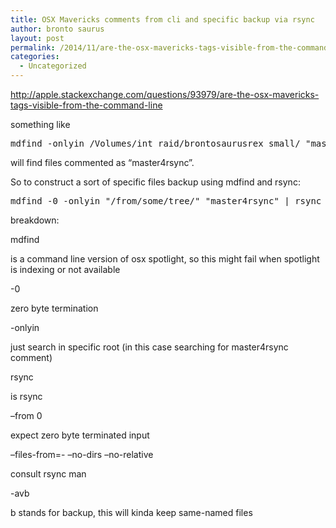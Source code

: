 ```yaml
---
title: OSX Mavericks comments from cli and specific backup via rsync
author: bronto saurus
layout: post
permalink: /2014/11/are-the-osx-mavericks-tags-visible-from-the-command-line/
categories:
  - Uncategorized
---
```

<http://apple.stackexchange.com/questions/93979/are-the-osx-mavericks-tags-visible-from-the-command-line>

something like

<pre>mdfind -onlyin /Volumes/int_raid/brontosaurusrex_small/ "master4rsync"
</pre>

will find files commented as &#8220;master4rsync&#8221;.

So to construct a sort of specific files backup using mdfind and rsync:

<pre>mdfind -0 -onlyin "/from/some/tree/" "master4rsync" | rsync --from0 --files-from=- --no-dirs --no-relative -avb / /to/backup/dir/</pre>

breakdown:

mdfind

is a command line version of osx spotlight, so this might fail when spotlight is indexing or not available

-0

zero byte termination

-onlyin 

just search in specific root (in this case searching for master4rsync comment)

rsync

is rsync

&#8211;from 0

expect zero byte terminated input

&#8211;files-from=- &#8211;no-dirs &#8211;no-relative

consult rsync man

-avb

b stands for backup, this will kinda keep same-named files